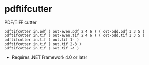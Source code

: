 # pdftifcutter
PDF/TIFF cutter

    pdftifcutter in.pdf ( out-even.pdf 2 4 6 ) ( out-odd.pdf 1 3 5 )
    pdftifcutter in.tif ( out-even.tif 2 4 6 ) ( out-odd.tif 1 3 5 )
    pdftifcutter in.tif ( out.tif 1- )
    pdftifcutter in.tif ( out.tif 2-3 )
    pdftifcutter in.tif ( out.tif -4 )

* Requires .NET Framework 4.0 or later
